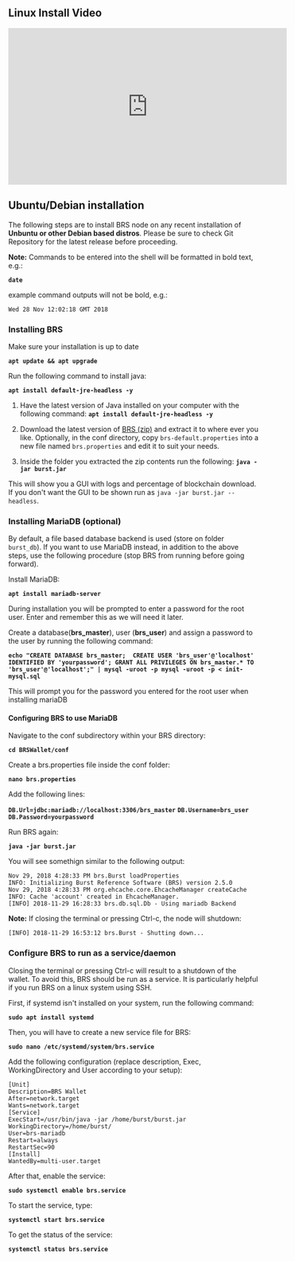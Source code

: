 Linux Install Video
-----------------
<iframe width="560" height="315" src="https://www.youtube-nocookie.com/embed/dwWGejP0ZC8" frameborder="0" allow="accelerometer; autoplay; encrypted-media; gyroscope; picture-in-picture" allowfullscreen></iframe>

Ubuntu/Debian installation
--------------------------

The following steps are to install BRS node on any recent installation of **Unbuntu or other Debian based distros**. Please be sure to check Git Repository for the latest release before proceeding.

**Note:** Commands to be entered into the shell will be formatted in bold text, e.g.:

**`date`**

example command outputs will not be bold, e.g.:

`Wed 28 Nov 12:02:18 GMT 2018`

### Installing BRS

Make sure your installation is up to date

**`apt update && apt upgrade`**

Run the following command to install java:

**`apt install default-jre-headless -y`**

1. Have the latest version of Java installed on your computer with the following command:
**`apt install default-jre-headless -y`**

2. Download the latest version of [BRS (zip)](https://github.com/burst-apps-team/burstcoin/releases) and extract it to where ever you like. Optionally, in the conf directory, copy `brs-default.properties` into a new file named `brs.properties` and edit it to suit your needs.

3. Inside the folder you extracted the zip contents run the following:
**`java -jar burst.jar`**

This will show you a GUI with logs and percentage of blockchain download. If you don't want the GUI to be shown run as `java -jar burst.jar --headless`.

### Installing MariaDB (optional)

By default, a file based database backend is used (store on folder `burst_db`).
If you want to use MariaDB instead, in addition to the above steps, use the following procedure (stop BRS from running before going forward).

Install MariaDB:

**`apt install mariadb-server`**

During installation you will be prompted to enter a password for the root user. Enter and remember this as we will need it later.

Create a database(**brs\_master**), user (**brs\_user**) and assign a password to the user by running the following command:

**```echo "CREATE DATABASE brs_master; 
CREATE USER 'brs_user'@'localhost' IDENTIFIED BY 'yourpassword';
GRANT ALL PRIVILEGES ON brs_master.* TO 'brs_user'@'localhost';" | mysql -uroot -p
mysql -uroot -p < init-mysql.sql```**

This will prompt you for the password you entered for the root user when installing mariaDB

#### Configuring BRS to use MariaDB

Navigate to the conf subdirectory within your BRS directory:

**`cd BRSWallet/conf`**

Create a brs.properties file inside the conf folder:

**`nano brs.properties`**

Add the following lines:

**`DB.Url=jdbc:mariadb://localhost:3306/brs_master`**
**`DB.Username=brs_user`**
**`DB.Password=yourpassword`**

Run BRS again:

**`java -jar burst.jar`**

You will see somethign similar to the following output:

```
Nov 29, 2018 4:28:33 PM brs.Burst loadProperties
INFO: Initializing Burst Reference Software (BRS) version 2.5.0
Nov 29, 2018 4:28:33 PM org.ehcache.core.EhcacheManager createCache
INFO: Cache 'account' created in EhcacheManager.
[INFO] 2018-11-29 16:28:33 brs.db.sql.Db - Using mariadb Backend
```

**Note:** If closing the terminal or pressing Ctrl-c, the node will shutdown:

`[INFO] 2018-11-29 16:53:12 brs.Burst - Shutting down...`

### Configure BRS to run as a service/daemon

Closing the terminal or pressing Ctrl-c will result to a shutdown of the wallet. To avoid this, BRS should be run as a service. It is particularly helpful if you run BRS on a linux system using SSH.

First, if systemd isn't installed on your system, run the following command:

**`sudo apt install systemd`**

Then, you will have to create a new service file for BRS:

**`sudo nano /etc/systemd/system/brs.service`**

Add the following configuration (replace description, Exec, WorkingDirectory and User according to your setup):

```
[Unit]
Description=BRS Wallet
After=network.target
Wants=network.target
[Service]
ExecStart=/usr/bin/java -jar /home/burst/burst.jar
WorkingDirectory=/home/burst/
User=brs-mariadb
Restart=always
RestartSec=90
[Install]
WantedBy=multi-user.target
```

After that, enable the service:

**`sudo systemctl enable brs.service`**

To start the service, type:

**`systemctl start brs.service`**

To get the status of the service:

**`systemctl status brs.service`**
